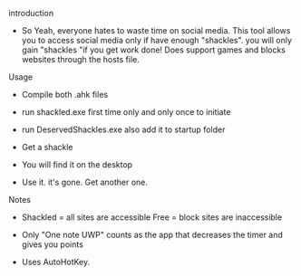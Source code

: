 introduction 

* So Yeah, everyone hates to waste time on social media. This tool allows you to access social media only if have enough "shackles". you will only gain "shackles "if you get work done!  Does support games and blocks websites through the hosts file.









Usage

* Compile both .ahk files

 
* run shackled.exe first time only and only once to initiate 
* run DeservedShackles.exe also add it to startup folder

* Get a shackle
* You will find it on the desktop
* Use it. it's gone. Get another one.














 Notes
* Shackled = all sites are accessible
 Free = block sites are inaccessible

* Only "One note UWP" counts as the app that decreases the timer and gives you points



* Uses AutoHotKey.
